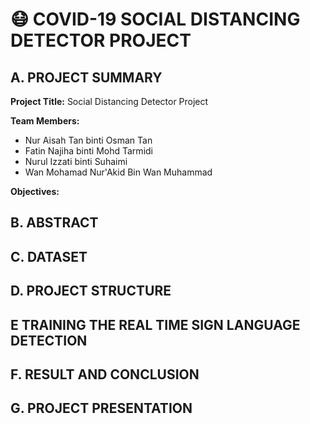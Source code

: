 
# 😷 COVID-19 SOCIAL DISTANCING DETECTOR PROJECT

## A. PROJECT SUMMARY

**Project Title:** Social Distancing Detector Project

**Team Members:** 
- Nur Aisah Tan binti Osman Tan
- Fatin Najiha binti Mohd Tarmidi
- Nurul Izzati binti Suhaimi
- Wan Mohamad Nur'Akid Bin Wan Muhammad


**Objectives:**

## B.  ABSTRACT 

## C.  DATASET

## D.  PROJECT STRUCTURE

## E   TRAINING THE REAL TIME SIGN LANGUAGE DETECTION

## F.  RESULT AND CONCLUSION

## G.  PROJECT PRESENTATION 

